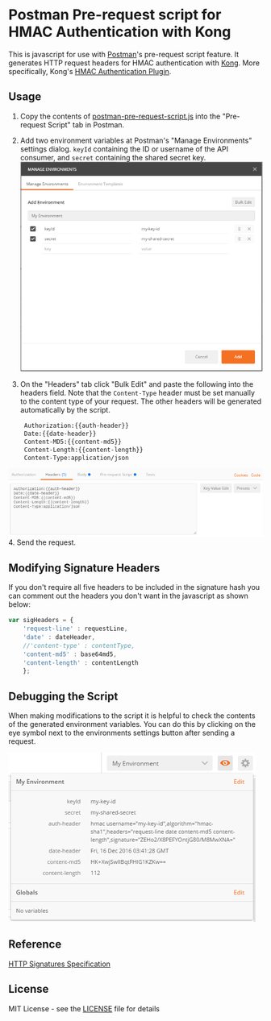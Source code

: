 # Postman Pre-request script for HMAC Authentication with Kong
This is javascript for use with [Postman](https://www.getpostman.com/)'s pre-request script feature.
It generates HTTP request headers for HMAC authentication with [Kong](https://getkong.org/).
More specifically, Kong's [HMAC Authentication Plugin](https://getkong.org/plugins/hmac-authentication/).

## Usage

1. Copy the contents of [postman-pre-request-script.js](postman-pre-request-script.js) into the "Pre-request Script" tab in Postman.
2. Add two environment variables at Postman's "Manage Environments" settings dialog. `keyId` containing the ID or username of the API consumer, and `secret` containing the shared secret key.
![Manage Environments](/screenshots/postman-manage-env.png?raw=true)
3. On the "Headers" tab click "Bulk Edit" and paste the following into the headers field. Note that the `Content-Type` header must be set manually to the content type of your request. The other headers will be generated automatically by the script.

        Authorization:{{auth-header}}
        Date:{{date-header}}
        Content-MD5:{{content-md5}}
        Content-Length:{{content-length}}
        Content-Type:application/json 
![Headers](/screenshots/postman-headers.png?raw=true)
4. Send the request. 

## Modifying Signature Headers
If you don't require all five headers to be included in the signature hash you can comment out the headers you don't want in the javascript as shown below:
```javascript
var sigHeaders = {
    'request-line' : requestLine,
    'date' : dateHeader,
    //'content-type' : contentType,
    'content-md5' : base64md5,
    'content-length' : contentLength
    };
```  

## Debugging the Script

When making modifications to the script it is helpful to check the contents of the generated environment variables. You can do this by clicking on the eye symbol next to the environments settings button after sending a request.

![Headers](/screenshots/postman-env-vars.png?raw=true)

## Reference

[HTTP Signatures Specification](https://tools.ietf.org/html/draft-cavage-http-signatures-00)

## License

MIT License - see the [LICENSE](LICENSE) file for details